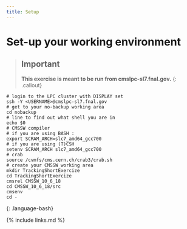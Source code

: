 ```yaml
---
title: Setup
---
```

# Set-up your working environment

> ## Important
> **This exercise is meant to be run from cmslpc-sl7.fnal.gov.**
{: .callout}


~~~
# login to the LPC cluster with DISPLAY set
ssh -Y <USERNAME>@cmslpc-sl7.fnal.gov
# get to your no-backup working area
cd nobackup
# line to find out what shell you are in
echo $0
# CMSSW compiler                              
# if you are using BASH :                                                                      
export SCRAM_ARCH=slc7_amd64_gcc700
# if you are using (T)CSH
setenv SCRAM_ARCH slc7_amd64_gcc700
# crab                                                                                                    
source /cvmfs/cms.cern.ch/crab3/crab.sh
# create your CMSSW working area
mkdir TrackingShortExercize
cd TrackingShortExercize
cmsrel CMSSW_10_6_18
cd CMSSW_10_6_18/src
cmsenv
cd -
~~~
{: .language-bash}

{% include links.md %}
